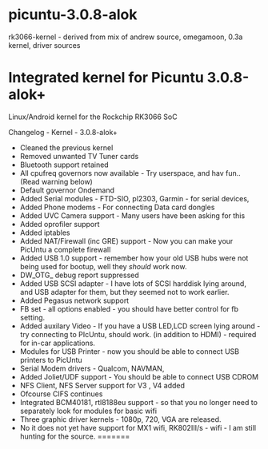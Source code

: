 picuntu-3.0.8-alok
==================

rk3066-kernel - derived from mix of andrew source, omegamoon, 0.3a kernel, driver sources

Integrated kernel for Picuntu 3.0.8-alok+ 
=============

Linux/Android kernel for the Rockchip RK3066 SoC

Changelog - Kernel - 3.0.8-alok+
- Cleaned the previous kernel
- Removed unwanted TV Tuner cards
- Bluetooth support retained
- All cpufreq governors now available - Try userspace, and hav fun.. (Read warning below)
- Default governor Ondemand
- Added Serial modules - FTD-SIO, pl2303, Garmin - for serial devices,
- Added Phone modems - For connecting Data card dongles
- Added UVC Camera support - Many users have been asking for this
- Added oprofiler support
- Added iptables
- Added NAT/Firewall (inc GRE) support - Now you can make your PicUntu a complete firewall
- Added USB 1.0 support - remember how your old USB hubs were not being used for bootup, well they _should_ work now.
- DW_OTG_ debug report suppressed
- Added USB SCSI adapter - I have lots of SCSI harddisk lying around, and USB adapter for them, but they seemed not to work earlier.
- Added Pegasus network support
- FB set - all options enabled - you should have better control for fb setting.
- Added auxilary Video - If you have a USB LED,LCD screen lying around - try connecting to PIcUntu, should work. (in addition to HDMI) - required for in-car applications.
- Modules for USB Printer - now you should be able to connect USB printers to PicUntu
- Serial Modem drivers - Qualcom, NAVMAN,
- Added Joliet/UDF support - You should be able to connect USB CDROM
- NFS Client, NFS Server support for V3 , V4 added
- Ofcourse CIFS continues
- Integrated BCM40181, rtl8188eu support - so that you no longer need to separately look for modules for basic wifi
- Three graphic driver kernels - 1080p, 720, VGA are released.
- No it does not yet have support for MX1 wifi, RK802III/s - wifi - I am still hunting for the source.
=======

